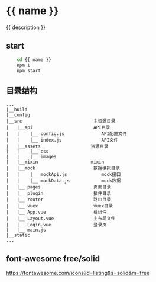 # {{ name }}
{{ description }}

## start
```bash
    cd {{ name }}
    npm i
    npm start
``` 

## 目录结构
```
...
|__build
|__config   
|__src                           主资源目录
|   |__api                       API目录
|   |    |__ config.js              API配置文件
|   |    |__ index.js               API文件
|   |__assets                   资源目录
|   |    |__ css                   
|   |    |__ images                   
|   |__mixin                    mixin
|   |__mock                      数据模拟目录
|   |    |__ mockApi.js             mock接口
|   |    |__ mockData.js            mock数据
|   |__ pages                    页面目录
|   |__ plugin                   插件目录
|   |__ router                   路由目录
|   |__ vuex                     vuex目录
|   |__ App.vue                  根组件
|   |__ Layout.vue               主布局文件   
|   |__ Login.vue                登录页             
|   |__ main.js
|__static
...
```

## font-awesome free/solid
https://fontawesome.com/icons?d=listing&s=solid&m=free

